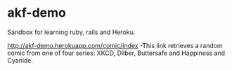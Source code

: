 # akf-demo
Sandbox for learning ruby, rails and Heroku.

http://akf-demo.herokuapp.com/comic/index
-This link retrieves a random comic from one of four series: XKCD, Dilber, Buttersafe and Happiness and Cyanide.
